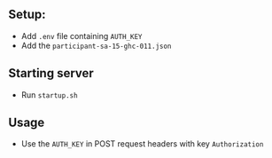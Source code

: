 ## Setup:
- Add `.env` file containing `AUTH_KEY`
- Add the `participant-sa-15-ghc-011.json`

## Starting server
- Run `startup.sh`

## Usage
- Use the `AUTH_KEY` in POST request headers with key `Authorization` 
